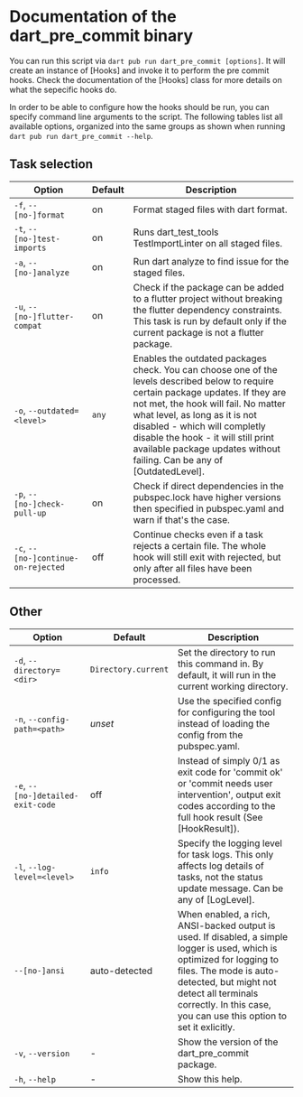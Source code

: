 # Documentation of the dart_pre_commit binary
You can run this script via `dart pub run dart_pre_commit [options]`. It
will create an instance of [Hooks] and invoke it to perform the pre commit
hooks. Check the documentation of the [Hooks] class for more details on what
the sepecific hooks do.

In order to be able to configure how the hooks should be run, you can
specify command line arguments to the script. The following tables list all
available options, organized into the same groups as shown when running
`dart pub run dart_pre_commit --help`.

## Task selection
 Option                             | Default    | Description
------------------------------------|------------|-------------
`-f`, `--[no-]format`               | on         | Format staged files with dart format.
`-t`, `--[no-]test-imports`         | on         | Runs dart_test_tools TestImportLinter on all staged files.
`-a`, `--[no-]analyze`              | on         | Run dart analyze to find issue for the staged files.
`-u`, `--[no-]flutter-compat`       | on         | Check if the package can be added to a flutter project without breaking the flutter dependency constraints. This task is run by default only if the current package is not a flutter package.
`-o`, `--outdated=<level>`          | `any`      | Enables the outdated packages check. You can choose one of the levels described below to require certain package updates. If they are not met, the hook will fail. No matter what level, as long as it is not disabled - which will completly disable the hook - it will still print available package updates without failing. Can be any of [OutdatedLevel].
`-p`, `--[no-]check-pull-up`        | on         | Check if direct dependencies in the pubspec.lock have higher versions then specified in pubspec.yaml and warn if that's the case.
`-c`, `--[no-]continue-on-rejected` | off        | Continue checks even if a task rejects a certain file. The whole hook will still exit with rejected, but only after all files have been processed.

## Other
 Option                           | Default             | Description
----------------------------------|---------------------|-------------
`-d`, `--directory=<dir>`         | `Directory.current` | Set the directory to run this command in. By default, it will run in the current working directory.
`-n`, `--config-path=<path>`      | *unset*             | Use the specified config for configuring the tool instead of loading the config from the pubspec.yaml.
`-e`, `--[no-]detailed-exit-code` | off                 | Instead of simply 0/1 as exit code for 'commit ok' or 'commit needs user intervention', output exit codes according to the full hook result (See [HookResult]).
`-l`, `--log-level=<level>`       | `info`              | Specify the logging level for task logs. This only affects log details of tasks, not the status update message. Can be any of [LogLevel].
`--[no-]ansi`                     | auto-detected       | When enabled, a rich, ANSI-backed output is used. If disabled, a simple logger is used, which is optimized for logging to files. The mode is auto-detected, but might not detect all terminals correctly. In this case, you can use this option to set it exlicitly.
`-v`, `--version`                 | -                   | Show the version of the dart_pre_commit package.
`-h`, `--help`                    | -                   | Show this help.
